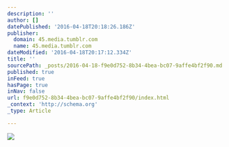 ```yaml
---
description: ''
author: []
datePublished: '2016-04-18T20:18:26.186Z'
publisher:
  domain: 45.media.tumblr.com
  name: 45.media.tumblr.com
dateModified: '2016-04-18T20:17:12.334Z'
title: ''
sourcePath: _posts/2016-04-18-f9e0d752-8b34-4bea-bc07-9affe4bf2f90.md
published: true
inFeed: true
hasPage: true
inNav: false
url: f9e0d752-8b34-4bea-bc07-9affe4bf2f90/index.html
_context: 'http://schema.org'
_type: Article

---
```

![](http://45.media.tumblr.com/1bb682db1b80c971b04cca8f4212fb5f/tumblr_n1tbciUp7V1qzt4vjo1_500.gif)